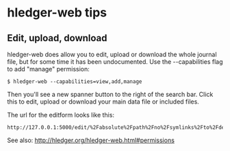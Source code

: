 # hledger-web tips

## Edit, upload, download

hledger-web does allow you to edit, upload or download the whole journal file, but for some time it has been undocumented.
Use the --capabilities flag to add "manage" permission:
```
$ hledger-web --capabilities=view,add,manage
```
Then you'll see a new spanner button to the right of the search bar. Click this to edit, upload or download your main data file or included files.

The url for the editform looks like this:
```
http://127.0.0.1:5000/edit/%2Fabsolute%2Fpath%2Fno%2Fsymlinks%2Fto%2Fdesired.file
```

See also: <http://hledger.org/hledger-web.html#permissions>
